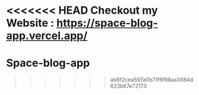 <<<<<<< HEAD
Checkout my Website : https://space-blog-app.vercel.app/
=======
# Space-blog-app
>>>>>>> ab6f2cea597a0b71f6f98aa3984d623b67e72173
